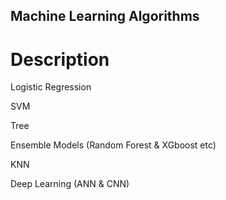 ## Machine Learning Algorithms

# Description

Logistic Regression

SVM

Tree

Ensemble Models (Random Forest & XGboost etc)

KNN

Deep Learning (ANN & CNN)
